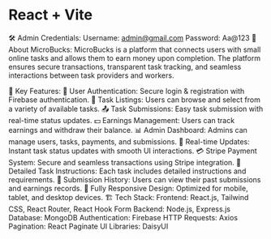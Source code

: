 # React + Vite

🛠 Admin Credentials:
Username: admin@gmail.com
Password: Aa@123
📖 About MicroBucks:
MicroBucks is a platform that connects users with small online tasks and allows them to earn money upon completion. The platform ensures secure transactions, transparent task tracking, and seamless interactions between task providers and workers.

🎯 Key Features:
🔐 User Authentication: Secure login & registration with Firebase authentication.
📝 Task Listings: Users can browse and select from a variety of available tasks.
📤 Task Submissions: Easy task submission with real-time status updates.
💵 Earnings Management: Users can track earnings and withdraw their balance.
📊 Admin Dashboard: Admins can manage users, tasks, payments, and submissions.
🔄 Real-time Updates: Instant task status updates with smooth UI interactions.
💳 Stripe Payment System: Secure and seamless transactions using Stripe integration.
📜 Detailed Task Instructions: Each task includes detailed instructions and requirements.
📅 Submission History: Users can view their past submissions and earnings records.
📱 Fully Responsive Design: Optimized for mobile, tablet, and desktop devices.
🏗 Tech Stack:
Frontend: React.js, Tailwind CSS, React Router, React Hook Form
Backend: Node.js, Express.js
Database: MongoDB
Authentication: Firebase
HTTP Requests: Axios
Pagination: React Paginate
UI Libraries: DaisyUI
